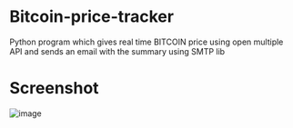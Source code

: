 # Bitcoin-price-tracker
Python program which gives real time BITCOIN price using open multiple API and sends an email with the summary using SMTP lib
# Screenshot

![image](https://github.com/chappie404error/Bitcoin-price-tracker/assets/168354749/bdecc6d0-727f-479b-94fd-27830d3adb8f)
